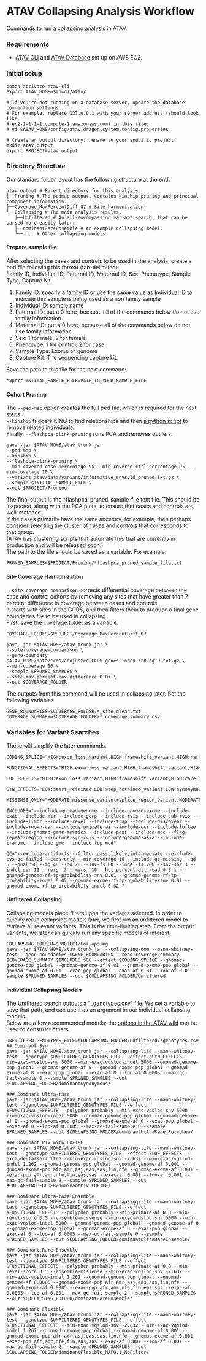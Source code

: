 # ATAV Collapsing Analysis Workflow

Commands to run a collapsing analysis in ATAV.

### Requirements
* [ATAV CLI](https://github.com/nickzren/atav/blob/master/doc/AWS_EC2_SETUP.md) and [ATAV Database](https://github.com/nickzren/atav-database/tree/main/ec2) set up on AWS EC2.

### Initial setup
```
conda activate atav-cli
export ATAV_HOME=$(pwd)/atav/

# If you're not running on a database server, update the database connection settings.
# For example, replace 127.0.0.1 with your server address (should look like
# ec2-1-1-1-1.compute-1.amazonaws.com) in this file:
# vi $ATAV_HOME/config/atav.dragen.system.config.properties

# Create an output directory; rename to your specific project.
mkdir atav_output
export PROJECT=atav_output
```

### Directory Structure
Our standard folder layout has the following structure at the end:
```
atav_output # Parent directory for this analysis.
├──Pruning # The pedmap output. Contains kinship pruning and principal component information.
├──Coverage_MaxPercentDiff_07 # Site harmonization.
└──Collapsing # The main analysis results.
   ├──Unfiltered # An all-encompassing variant search, that can be parsed more easily later.
   ├──dominantRareEnsemble # An example collapsing model.
   └── ... # Other collapsing models.
```

#### Prepare sample file
After selecting the cases and controls to be used in the analysis, create a ped file following this format (tab-delimited):<br>
Family ID, Individual ID, Paternal ID, Maternal ID, Sex, Phenotype, Sample Type, Capture Kit
1. Family ID: specify a family ID or use the same value as Individual ID to indicate this sample
 is being used as a non family sample
2. Individual ID: sample name
3. Paternal ID: put a 0 here, because all of the commands below do not use family information.
4. Maternal ID: put a 0 here, because all of the commands below do not use family information.
5. Sex: 1 for male, 2 for female
6. Phenotype: 1 for control, 2 for case
7. Sample Type: Exome or genome
8. Capture Kit: The sequencing capture kit.

Save the path to this file for the next command:
```
export INITIAL_SAMPLE_FILE=PATH_TO_YOUR_SAMPLE_FILE
```

#### Cohort Pruning
The `--ped-map` option creates the full ped file, which is required for the next steps.<br>
`--kinship` triggers KING to find relationships and then [a python script](https://github.com/igm-team/atav/blob/11f304bf337689ba454467bcb109018f2d4ee311/lib/run_kinship.py) to remove related individuals.<br>
Finally, `--flashpca-plink-pruning` runs PCA and removes outliers.
```
java -jar $ATAV_HOME/atav_trunk.jar
--ped-map \
--kinship \
--flashpca-plink-pruning \
--min-covered-case-percentage 95 --min-covered-ctrl-percentage 95 --min-coverage 10 \
--variant atav/data/variant/informative_snvs.ld_pruned.txt.gz \
--sample $INITIAL_SAMPLE_FILE \
--out $PROJECT/Pruning
```

The final output is the \*flashpca_pruned_sample_file text file. This should be inspected, along with the PCA plots, to ensure that cases and controls are well-matched.<br>
If the cases primarily have the same ancestry, for example, then perhaps consider selecting the cluster of cases and controls that corresponds to that group.<br>
(ATAV has clustering scripts that automate this that are currently in production and will be released soon.)<br>
The path to the file should be saved as a variable. For example:
```
PRUNED_SAMPLES=$PROJECT/Pruning/*flashpca_pruned_sample_file.txt
```

#### Site Coverage Harmonization
`--site-coverage-comparison` corrects differential coverage between the case and control cohorts by removing any sites that have greater than 7 percent difference in coverage between cases and controls.<br>
It starts with sites in the CCDS, and then filters them to produce a final gene boundaries file to be used in collapsing.<br>
First, save the coverage folder as a variable:
```
COVERAGE_FOLDER=$PROJECT/Coverage_MaxPercentDiff_07
```
```
java -jar $ATAV_HOME/atav_trunk.jar \
--site-coverage-comparison \
--gene-boundary $ATAV_HOME/data/ccds/addjusted.CCDS.genes.index.r20.hg19.txt.gz \
--min-coverage 10 \
--sample $PRUNED_SAMPLES \
--site-max-percent-cov-difference 0.07 \
--out $COVERAGE_FOLDER
```
The outputs from this command will be used in collapsing later. Set the following variables
```
GENE_BOUNDARIES=$COVERAGE_FOLDER/*_site.clean.txt
COVERAGE_SUMMARY=$COVERAGE_FOLDER/*_coverage.summary.csv
```

### Variables for Variant Searches

These will simplify the later commands.
```
CODING_SPLICE="HIGH:exon_loss_variant,HIGH:frameshift_variant,HIGH:rare_amino_acid_variant,HIGH:stop_gained,HIGH:start_lost,HIGH:stop_lost,HIGH:splice_acceptor_variant,HIGH:splice_donor_variant,HIGH:gene_fusion,HIGH:bidirectional_gene_fusion,MODERATE:3_prime_UTR_truncation+exon_loss_variant,MODERATE:5_prime_UTR_truncation+exon_loss_variant,MODERATE:coding_sequence_variant,MODERATE:disruptive_inframe_deletion,MODERATE:disruptive_inframe_insertion,MODERATE:conservative_inframe_deletion,MODERATE:conservative_inframe_insertion,MODERATE:missense_variant+splice_region_variant,MODERATE:missense_variant,MODERATE:splice_region_variant,LOW:5_prime_UTR_premature_start_codon_gain_variant,LOW:initiator_codon_variant,LOW:initiator_codon_variant+non_canonical_start_codon,LOW:splice_region_variant+synonymous_variant,LOW:splice_region_variant,LOW:start_retained,LOW:stop_retained_variant,LOW:synonymous_variant"

FUNCTIONAL_EFFECTS="HIGH:exon_loss_variant,HIGH:frameshift_variant,HIGH:rare_amino_acid_variant,HIGH:stop_gained,HIGH:start_lost,HIGH:stop_lost,HIGH:splice_acceptor_variant,HIGH:splice_donor_variant,HIGH:gene_fusion,HIGH:bidirectional_gene_fusion,MODERATE:3_prime_UTR_truncation+exon_loss_variant,MODERATE:5_prime_UTR_truncation+exon_loss_variant,MODERATE:coding_sequence_variant,MODERATE:disruptive_inframe_deletion,MODERATE:disruptive_inframe_insertion,MODERATE:conservative_inframe_deletion,MODERATE:conservative_inframe_insertion,MODERATE:missense_variant+splice_region_variant,MODERATE:missense_variant,LOW:5_prime_UTR_premature_start_codon_gain_variant,LOW:initiator_codon_variant,LOW:initiator_codon_variant+non_canonical_start_codon"

LOF_EFFECTS="HIGH:exon_loss_variant,HIGH:frameshift_variant,HIGH:rare_amino_acid_variant,HIGH:stop_gained,HIGH:stop_lost,HIGH:start_lost,HIGH:gene_fusion,HIGH:bidirectional_gene_fusion,HIGH:splice_acceptor_variant,HIGH:splice_donor_variant"

SYN_EFFECTS="LOW:start_retained,LOW:stop_retained_variant,LOW:synonymous_variant"

MISSENSE_ONLY="MODERATE:missense_variant+splice_region_variant,MODERATE:missense_variant"

INCLUDES="--include-gnomad-genome --include-gnomad-exome --include-exac --include-mtr --include-gerp --include-rvis --include-sub-rvis --include-limbr --include-revel --include-trap --include-discovehr --include-known-var --include-primate-ai --include-ccr --include-loftee --include-gnomad-gene-metrics --include-pext --include-mpc --flag-repeat-region --include-syn-rvis --include-genome-asia --include-iranome --include-gme --include-top-med" 

QC="--exclude-artifacts --filter pass,likely,intermediate --exclude-evs-qc-failed --ccds-only --min-coverage 10 --include-qc-missing --qd 5 --qual 50 --mq 40 --gq 20 --snv-fs 60 --indel-fs 200 --snv-sor 3 --indel-sor 10 --rprs -3 --mqrs -10 --het-percent-alt-read 0.3-1 --gnomad-genome-rf-tp-probability-snv 0.01 --gnomad-genome-rf-tp-probability-indel 0.02 --gnomad-exome-rf-tp-probability-snv 0.01 --gnomad-exome-rf-tp-probability-indel 0.02 "
```

#### Unfiltered Collapsing
Collapsing models place filters upon the variants selected. In order to quickly rerun collapsing models later, we first run an unfiltered model to retrieve all relevant variants. This is the time-limiting step. From the output variants, we later can quickly run any specific models of interest.

```
COLLAPSING_FOLDER=$PROJECT/Collapsing
java -jar $ATAV_HOME/atav_trunk.jar --collapsing-dom --mann-whitney-test --gene-boundaries $GENE_BOUNDARIES --read-coverage-summary $COVERAGE_SUMMARY $INCLUDES $QC --effect $CODING_SPLICE --gnomad-genome-pop global --gnomad-genome-af 0.01 --gnomad-exome-pop global --gnomad-exome-af 0.01 --exac-pop global --exac-af 0.01 --loo-af 0.01 --sample $PRUNED_SAMPLES --out $COLLAPSING_FOLDER/Unfiltered
```

#### Individual Collapsing Models
The Unfiltered search outputs a "\_genotypes.csv" file. We set a variable to save that path, and can use it as an argument in our individual collapsing models.<br>
Below are a few recommended models; the [options in the ATAV wiki](https://redmine.igm.cumc.columbia.edu/projects/atav/wiki/Variant_Level_Filter_Options) can be used to construct others.

```
UNFILTERED_GENOTYPES_FILE=$COLLAPSING_FOLDER/Unfiltered/*genotypes.csv
## Dominant Syn
java -jar $ATAV_HOME/atav_trunk.jar --collapsing-lite --mann-whitney-test --genotype $UNFILTERED_GENOTYPES_FILE --effect $SYN_EFFECTS --min-exac-vqslod-snv 5000 --min-exac-vqslod-indel 5000 --gnomad-genome-pop global --gnomad-genome-af 0 --gnomad-exome-pop global --gnomad-exome-af 0 --exac-pop global --exac-af 0 --loo-af 0.0005 --max-qc-fail-sample 0 --sample $PRUNED_SAMPLES --out $COLLAPSING_FOLDER/dominantSynonymous/

### Dominant Ultra-rare
java -jar $ATAV_HOME/atav_trunk.jar --collapsing-lite --mann-whitney-test --genotype $UNFILTERED_GENOTYPES_FILE --effect $FUNCTIONAL_EFFECTS --polyphen probably --min-exac-vqslod-snv 5000 --min-exac-vqslod-indel 5000 --gnomad-genome-pop global --gnomad-genome-af 0 --gnomad-exome-pop global --gnomad-exome-af 0 --exac-pop global --exac-af 0 --loo-af 0.0005 --max-qc-fail-sample 0 --sample $PRUNED_SAMPLES --out $COLLAPSING_FOLDER/dominantUltraRare_Polyphen/

### Dominant PTV with LOFTEE
java -jar $ATAV_HOME/atav_trunk.jar --collapsing-lite --mann-whitney-test --genotype $UNFILTERED_GENOTYPES_FILE --effect $LOF_EFFECTS --exclude-false-loftee --min-exac-vqslod-snv -2.632 --min-exac-vqslod-indel 1.262 --gnomad-genome-pop global --gnomad-genome-af 0.001 --gnomad-exome-pop afr,amr,asj,eas,sas,fin,nfe --gnomad-exome-af 0.001 --exac-pop afr,amr,nfe,fin,eas,sas --exac-af 0.001 --loo-af 0.001 --max-qc-fail-sample 2 --sample $PRUNED_SAMPLES --out $COLLAPSING_FOLDER/dominantPTV_LOFTEE/

### Dominant Ultra-rare Ensemble
java -jar $ATAV_HOME/atav_trunk.jar --collapsing-lite --mann-whitney-test --genotype $UNFILTERED_GENOTYPES_FILE --effect $FUNCTIONAL_EFFECTS --polyphen probably --min-primate-ai 0.8 --min-revel-score 0.5 --ensemble-missense --min-exac-vqslod-snv 5000 --min-exac-vqslod-indel 5000 --gnomad-genome-pop global --gnomad-genome-af 0 --gnomad-exome-pop global --gnomad-exome-af 0 --exac-pop global --exac-af 0 --loo-af 0.0005 --max-qc-fail-sample 0 --sample $PRUNED_SAMPLES --out $COLLAPSING_FOLDER/dominantUltraRareEnsemble/

### Dominant Rare Ensemble
java -jar $ATAV_HOME/atav_trunk.jar --collapsing-lite --mann-whitney-test --genotype $UNFILTERED_GENOTYPES_FILE --effect $FUNCTIONAL_EFFECTS --polyphen probably --min-primate-ai 0.8 --min-revel-score 0.5 --ensemble-missense --min-exac-vqslod-snv -2.632 --min-exac-vqslod-indel 1.262 --gnomad-genome-pop global --gnomad-genome-af 0.0005 --gnomad-exome-pop afr,amr,asj,eas,sas,fin,nfe --gnomad-exome-af 0.0005 --exac-pop afr,amr,nfe,fin,eas,sas --exac-af 0.0005 --loo-af 0.001 --max-qc-fail-sample 2 --sample $PRUNED_SAMPLES --out $COLLAPSING_FOLDER/dominantRareEnsemble/

### Dominant Flexible
java -jar $ATAV_HOME/atav_trunk.jar --collapsing-lite --mann-whitney-test --genotype $UNFILTERED_GENOTYPES_FILE --effect $FUNCTIONAL_EFFECTS --min-exac-vqslod-snv -2.632 --min-exac-vqslod-indel 1.262 --gnomad-genome-pop global --gnomad-genome-af 0.001 --gnomad-exome-pop afr,amr,asj,eas,sas,fin,nfe --gnomad-exome-af 0.001 --exac-pop afr,amr,nfe,fin,eas,sas --exac-af 0.001 --loo-af 0.001 --max-qc-fail-sample 2 --sample $PRUNED_SAMPLES --out $COLLAPSING_FOLDER/dominantFlexible_MAF0.1_NoFilter/
```
